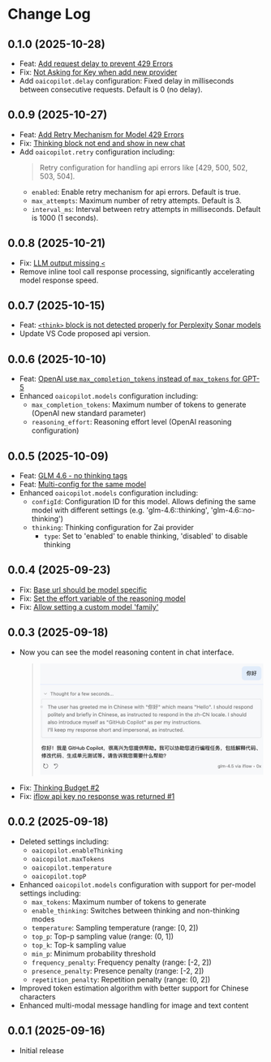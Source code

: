 # Change Log

## 0.1.0 (2025-10-28)

- Feat: [Add request delay to prevent 429 Errors](https://github.com/JohnnyZ93/oai-compatible-copilot/issues/24)
- Fix: [Not Asking for Key when add new provider](https://github.com/JohnnyZ93/oai-compatible-copilot/issues/26)
- Add `oaicopilot.delay` configuration: Fixed delay in milliseconds between consecutive requests. Default is 0 (no delay).

## 0.0.9 (2025-10-27)

- Feat: [Add Retry Mechanism for Model 429 Errors](https://github.com/JohnnyZ93/oai-compatible-copilot/issues/24)
- Fix: [Thinking block not end and show in new chat](https://github.com/JohnnyZ93/oai-compatible-copilot/issues/25)
- Add `oaicopilot.retry` configuration including:
  > Retry configuration for handling api errors like [429, 500, 502, 503, 504].
  - `enabled`: Enable retry mechanism for api errors. Default is true.
  - `max_attempts`: Maximum number of retry attempts. Default is 3.
  - `interval_ms`: Interval between retry attempts in milliseconds. Default is 1000 (1 seconds).

## 0.0.8 (2025-10-21)

- Fix: [LLM output missing `<`](https://github.com/JohnnyZ93/oai-compatible-copilot/issues/19)
- Remove inline tool call response processing, significantly accelerating model response speed.

## 0.0.7 (2025-10-15)

- Feat: [`<think>` block is not detected properly for Perplexity Sonar models](https://github.com/JohnnyZ93/oai-compatible-copilot/issues/21)
- Update VS Code proposed api version.

## 0.0.6 (2025-10-10)

- Feat: [OpenAI use `max_completion_tokens` instead of `max_tokens` for GPT-5](https://github.com/JohnnyZ93/oai-compatible-copilot/issues/19)
- Enhanced `oaicopilot.models` configuration including:
  - `max_completion_tokens`: Maximum number of tokens to generate (OpenAI new standard parameter)
  - `reasoning_effort`: Reasoning effort level (OpenAI reasoning configuration)


## 0.0.5 (2025-10-09)

- Feat: [GLM 4.6 - no thinking tags](https://github.com/JohnnyZ93/oai-compatible-copilot/issues/15)
- Feat: [Multi-config for the same model](https://github.com/JohnnyZ93/oai-compatible-copilot/issues/18)
- Enhanced `oaicopilot.models` configuration including:
  - `configId`: Configuration ID for this model. Allows defining the same model with different settings (e.g. 'glm-4.6::thinking', 'glm-4.6::no-thinking')
  - `thinking`: Thinking configuration for Zai provider
    - `type`: Set to 'enabled' to enable thinking, 'disabled' to disable thinking

## 0.0.4 (2025-09-23)

- Fix: [Base url should be model specific](https://github.com/JohnnyZ93/oai-compatible-copilot/issues/4)
- Fix: [Set the effort variable of the reasoning model](https://github.com/JohnnyZ93/oai-compatible-copilot/issues/5)
- Fix: [Allow setting a custom model 'family'](https://github.com/JohnnyZ93/oai-compatible-copilot/issues/8)

## 0.0.3 (2025-09-18)

- Now you can see the model reasoning content in chat interface.
  > ![thinkingPartDemo](./assets/thinkingPartDemo.png)
- Fix: [Thinking Budget #2](https://github.com/JohnnyZ93/oai-compatible-copilot/issues/2)
- Fix: [iflow api key no response was returned #1](https://github.com/JohnnyZ93/oai-compatible-copilot/issues/1)

## 0.0.2 (2025-09-18)

- Deleted settings including:
  - `oaicopilot.enableThinking`
  - `oaicopilot.maxTokens`
  - `oaicopilot.temperature`
  - `oaicopilot.topP`
- Enhanced `oaicopilot.models` configuration with support for per-model settings including:
  - `max_tokens`: Maximum number of tokens to generate
  - `enable_thinking`: Switches between thinking and non-thinking modes
  - `temperature`: Sampling temperature (range: [0, 2])
  - `top_p`: Top-p sampling value (range: (0, 1])
  - `top_k`: Top-k sampling value
  - `min_p`: Minimum probability threshold
  - `frequency_penalty`: Frequency penalty (range: [-2, 2])
  - `presence_penalty`: Presence penalty (range: [-2, 2])
  - `repetition_penalty`: Repetition penalty (range: (0, 2])
- Improved token estimation algorithm with better support for Chinese characters
- Enhanced multi-modal message handling for image and text content

## 0.0.1 (2025-09-16)

- Initial release